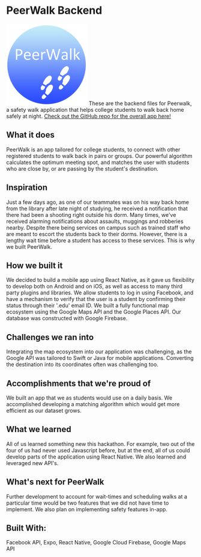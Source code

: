 # PeerWalk Backend
![alt text](logo_resized.png)
These are the backend files for Peerwalk, a safety walk application that helps college students to walk back home safely at night. [Check out the GitHub repo for the overall app here!](https://github.com/Asap7772/PeerWalk)

## What it does
PeerWalk is an app tailored for college students, to connect with other registered students to walk back in pairs or groups. Our powerful algorithm calculates the optimum meeting spot, and matches the user with students who are close by, or are passing by the student's destination.

## Inspiration
Just a few days ago, as one of our teammates was on his way back home from the library after late night of studying, he received a notification that there had been a shooting right outside his dorm. Many times, we've received alarming notifications about assaults, muggings and robberies nearby. Despite there being services on campus such as trained staff who are meant to escort the students back to their dorms. However, there is a lengthy wait time before a student has access to these services. This is why we built PeerWalk.

## How we built it
We decided to build a mobile app using React Native, as it gave us flexibility to develop both on Android and on iOS, as well as access to many third party plugins and libraries.
We allow students to log in using Facebook, and have a mechanism to verify that the user is a student by confirming their status through their '.edu' email ID.
We built a fully functional map ecosystem using the Google Maps API and the Google Places API. Our database was constructed with Google Firebase.

## Challenges we ran into
Integrating the map ecosystem into our application was challenging, as the Google API was tailored to Swift or Java for mobile applications. Converting the destination into its coordinates often was challenging too.

## Accomplishments that we're proud of
We built an app that we as students would use on a daily basis. We accomplished developing a matching algorithm which would get more efficient as our dataset grows.

## What we learned
All of us learned something new this hackathon. For example, two out of the four of us had never used Javascript before, but at the end, all of us could develop parts of the application using React Native. We also learned and leveraged new API's.

## What's next for PeerWalk
Further development to account for wait-times and scheduling walks at a particular time would be two features that we did not have time to implement. We also plan on implementing safety features in-app.

## Built With: 
Facebook API, Expo, React Native, Google Cloud Firebase, Google Maps API
